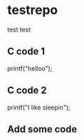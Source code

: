 # testrepo
test test



## C code 1
printf("helloo");


## C code 2
printf("I like sleepin");


## Add some code
